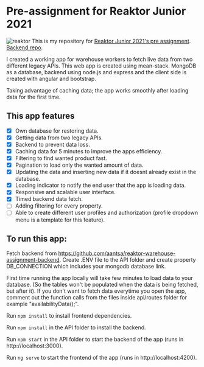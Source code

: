 # Pre-assignment for Reaktor Junior 2021
![reaktor](https://user-images.githubusercontent.com/49878974/99691154-94ccb400-2a91-11eb-9344-93f8cac0634d.png)
This is my repository for [Reaktor Junior 2021's pre assignment](https://www.reaktor.com/junior-dev-assignment/).
[Backend repo](https://github.com/aantsa/reaktor-warehouse-assignment-backend).

I created a working app for warehouse workers to fetch live data from two different legacy APIs.
This web app is created using mean-stack. MongoDB as a database, backend using node.js and express and the client side is created with angular and bootstrap.

Taking advantage of caching data; the app works smoothly after loading data for the first time.

## This app features
- [x] Own database for restoring data.
- [x] Getting data from two legacy APIs.
- [x] Backend to prevent data loss.
- [x] Caching data for 5 minutes to improve the apps efficiency.
- [x] Filtering to find wanted product fast.
- [x] Pagination to load only the wanted amount of data.
- [x] Updating the data and inserting new data if it doesnt already exist in the database.
- [x] Loading indicator to notify the end user that the app is loading data.
- [x] Responsive and scalable user interface.
- [x] Timed backend data fetch.
- [ ] Adding filtering for every property.
- [ ] Able to create different user profiles and authorization (profile dropdown menu is a template for this feature).

## To run this app:

Fetch backend from https://github.com/aantsa/reaktor-warehouse-assignment-backend.
Create .ENV file to the API folder and create property DB_CONNECTION which includes your mongodb database link.

First time running the app locally will take few minutes to load data to your database. (So the tables won't be populated when the data is being fetched, but after it).
If you don't want to fetch data everytime you open the app, comment out the function calls from the files inside api/routes folder for example "availabilityData();".

Run `npm install` to install frontend dependencies.

Run `npm install` in the API folder to install the backend.

Run `npm start` in the API folder to start the backend of the app (runs in http://localhost:3000).

Run `ng serve` to start the frontend of the app (runs in http://localhost:4200).
